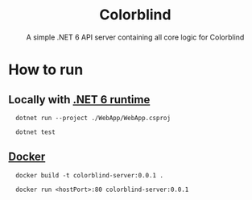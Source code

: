 <h1 align="center">Colorblind</h1>

<p align="center">A simple .NET 6 API server containing all core logic for Colorblind</p>

# How to run
## Locally with [.NET 6 runtime](https://dotnet.microsoft.com/en-us/download)
```
  dotnet run --project ./WebApp/WebApp.csproj
  
  dotnet test
```

## [Docker](https://docs.docker.com/get-docker/)

```
  docker build -t colorblind-server:0.0.1 .
  
  docker run <hostPort>:80 colorblind-server:0.0.1
```
